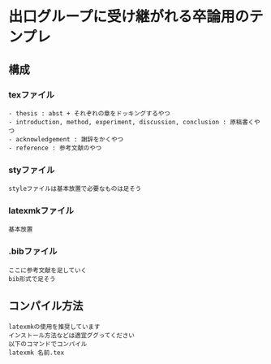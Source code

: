 # 出口グループに受け継がれる卒論用のテンプレ
## 構成
### texファイル
	- thesis : abst + それぞれの章をドッキングするやつ
	- introduction, method, experiment, discussion, conclusion : 原稿書くやつ
	- acknowledgement : 謝辞をかくやつ
	- reference : 参考文献のやつ
### styファイル
	styleファイルは基本放置で必要なものは足そう
### latexmkファイル
	基本放置
### .bibファイル
	ここに参考文献を足していく
	bib形式で足そう

## コンパイル方法
	latexmkの使用を推奨しています
	インストール方法などは適宜ググってください
	以下のコマンドでコンパイル
	latexmk 名前.tex


